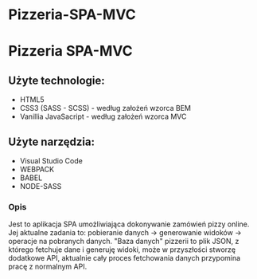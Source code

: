 # Pizzeria-SPA-MVC
<h1>Pizzeria SPA-MVC</h1>

<h2>Użyte technologie:</h2>
<ul>
  <li>HTML5</li>
  <li>CSS3 (SASS - SCSS) - według założeń wzorca BEM</li>
  <li>Vanillia JavaSacript - według założeń wzorca MVC</li>
</ul>

<h2>Użyte narzędzia: </h2>
<ul>
  <li>Visual Studio Code</li>
  <li>WEBPACK</li>
  <li>BABEL</li>
  <li>NODE-SASS</li>
</ul>

<h3>Opis</h3>
Jest to aplikacja SPA umożliwiająca dokonywanie zamówień pizzy online.
Jej aktualne zadania to: pobieranie danych -> generowanie widoków -> operacje na pobranych danych.
"Baza danych" pizzerii to plik JSON, z którego fetchuje dane i generuję widoki, może w przyszłości stworzę dodatkowe API, aktualnie cały proces fetchowania danych przypomina pracę z normalnym API.
